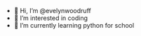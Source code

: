 - 👋 Hi, I’m @evelynwoodruff
- 👀 I’m interested in coding
- 🌱 I’m currently learning python for school


<!---
evelynwoodruff/evelynwoodruff is a ✨ special ✨ repository because its `README.md` (this file) appears on your GitHub profile.
You can click the Preview link to take a look at your changes.
--->
